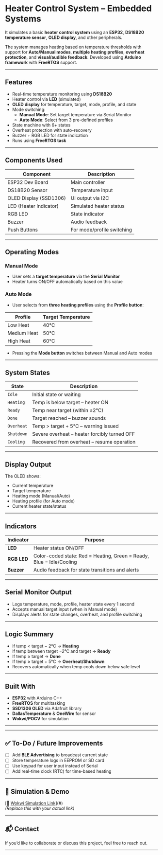 # Heater Control System – Embedded Systems 

It simulates a basic **heater control system** using an **ESP32**, **DS18B20 temperature sensor**, **OLED display**, and other peripherals.

The system manages heating based on temperature thresholds with support for **Auto/Manual modes**, **multiple heating profiles**, **overheat protection**, and **visual/audible feedback**. Developed using **Arduino framework** with **FreeRTOS** support.

---

## Features

- Real-time temperature monitoring using **DS18B20**
- Heater control via **LED** (simulated)
- **OLED display** for temperature, target, mode, profile, and state
- Mode switching:
  - **Manual Mode**: Set target temperature via Serial Monitor
  - **Auto Mode**: Select from 3 pre-defined profiles
- State machine with 6+ states
- Overheat protection with auto-recovery
- Buzzer + RGB LED for state indication
- Runs using **FreeRTOS task**

---

## Components Used

| Component             | Description              |
|----------------------|--------------------------|
| ESP32 Dev Board      | Main controller          |
| DS18B20 Sensor       | Temperature input        |
| OLED Display (SSD1306) | UI output via I2C      |
| LED (Heater Indicator) | Simulated heater status |
| RGB LED              | State indicator          |
| Buzzer               | Audio feedback           |
| Push Buttons         | For mode/profile switching|

---

## Operating Modes

### Manual Mode
- User sets a **target temperature** via the **Serial Monitor**
- Heater turns ON/OFF automatically based on this value

### Auto Mode
- User selects from **three heating profiles** using the **Profile button**:

| Profile      | Target Temperature |
|--------------|--------------------|
| Low Heat     | 40°C               |
| Medium Heat  | 50°C               |
| High Heat    | 60°C               |

- Pressing the **Mode button** switches between Manual and Auto modes

---

## System States

| State        | Description                                |
|--------------|--------------------------------------------|
| `Idle`       | Initial state or waiting                   |
| `Heating`    | Temp is below target – heater ON           |
| `Ready`      | Temp near target (within ±2°C)             |
| `Done`       | Target reached – buzzer sounds             |
| `Overheat`   | Temp > target + 5°C – warning issued       |
| `Shutdown`   | Severe overheat – heater forcibly turned OFF |
| `Cooling`    | Recovered from overheat – resume operation |

---

## Display Output

The OLED shows:
- Current temperature
- Target temperature
- Heating mode (Manual/Auto)
- Heating profile (for Auto mode)
- Current heater state/status

---

## Indicators

| Indicator   | Purpose                              |
|-------------|--------------------------------------|
| **LED**     | Heater status ON/OFF                 |
| **RGB LED** | Color-coded state: Red = Heating, Green = Ready, Blue = Idle/Cooling |
| **Buzzer**  | Audio feedback for state transitions and alerts |

---

## Serial Monitor Output

- Logs temperature, mode, profile, heater state every 1 second
- Accepts manual target input (when in Manual mode)
- Displays alerts for state changes, overheat, and profile switching

---

## Logic Summary

- If temp < target − 2°C → **Heating**
- If temp between target −2°C and target → **Ready**
- If temp ≥ target → **Done**
- If temp ≥ target + 5°C → **Overheat/Shutdown**
- Recovers automatically when temp cools down below safe level

---

## Built With

- **ESP32** with Arduino C++
- **FreeRTOS** for multitasking
- **SSD1306 OLED** via Adafruit library
- **DallasTemperature** & **OneWire** for sensor
- **Wokwi/POCV** for simulation

---


---

## ✅ To-Do / Future Improvements

- [ ] Add **BLE Advertising** to broadcast current state
- [ ] Store temperature logs in EEPROM or SD card
- [ ] Use keypad for user input instead of Serial
- [ ] Add real-time clock (RTC) for time-based heating

---

## 🧪 Simulation & Demo

[🔗 [Wokwi Simulation Link](https://wokwi.com/projects/436887180516482049)](#)  
*(Replace this with your actual link)*

---

## 📬 Contact

If you’d like to collaborate or discuss this project, feel free to reach out.

---


